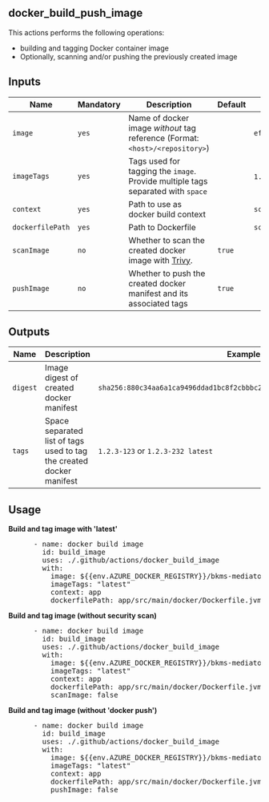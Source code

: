 ## docker_build_push_image

This actions performs the following operations: 
- building and tagging Docker container image
- Optionally, scanning and/or pushing the previously created image

## Inputs

Name | Mandatory | Description | Default | Example
-- | -- | -- | -- | --
`image` | `yes` | Name of docker image _without_ tag reference (Format: `<host>/<repository>`) | | `efafhb.azurecr.io/bkms-mediator-app`
`imageTags` | `yes` | Tags used for tagging the `image`. Provide multiple tags separated with `space` | | `1.2.3-123` or `1.2.3-232 latest`
`context` | `yes` | Path to use as docker build context | | `schema`
`dockerfilePath` | `yes` | Path to Dockerfile  | | `schema/src/main/docker/Dockerfile.jvm`
`scanImage` | `no` | Whether to scan the created docker image with [Trivy](https://aquasecurity.github.io/trivy). | `true` | 
`pushImage` | `no` | Whether to push the created docker manifest and its associated tags | `true` | 
 
## Outputs

Name | Description | Example
-- | -- | -- 
`digest` | Image digest of created docker manifest | `sha256:880c34aa6a1ca9496ddad1bc8f2cbbbc2250d3c84c5a41e2b3516c099ca92df8`
`tags` | Space separated list of tags used to tag the created docker manifest | `1.2.3-123` or `1.2.3-232 latest`

## Usage

**Build and tag image with 'latest'**

<pre>
      - name: docker build image
        id: build_image
        uses: ./.github/actions/docker_build_image
        with:
          image: ${{env.AZURE_DOCKER_REGISTRY}}/bkms-mediator-app
          imageTags: "latest"
          context: app
          dockerfilePath: app/src/main/docker/Dockerfile.jvm
</pre>

**Build and tag image (without security scan)**

<pre>
      - name: docker build image
        id: build_image
        uses: ./.github/actions/docker_build_image
        with:
          image: ${{env.AZURE_DOCKER_REGISTRY}}/bkms-mediator-app
          imageTags: "latest"
          context: app
          dockerfilePath: app/src/main/docker/Dockerfile.jvm
          scanImage: false
</pre>

**Build and tag image (without 'docker push')**

<pre>
      - name: docker build image
        id: build_image
        uses: ./.github/actions/docker_build_image
        with:
          image: ${{env.AZURE_DOCKER_REGISTRY}}/bkms-mediator-app
          imageTags: "latest"
          context: app
          dockerfilePath: app/src/main/docker/Dockerfile.jvm
          pushImage: false
</pre>
